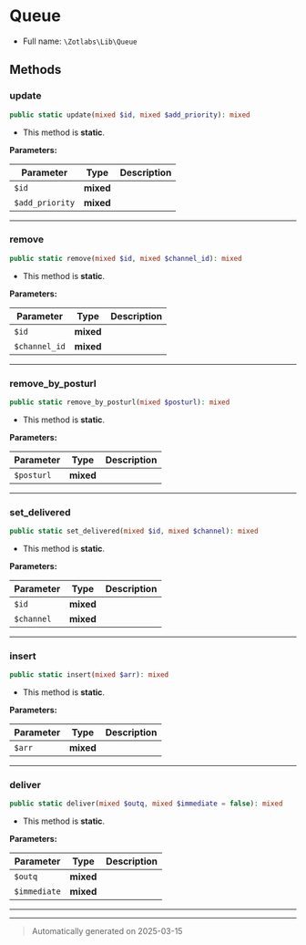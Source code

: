 
# Queue





* Full name: `\Zotlabs\Lib\Queue`




## Methods


### update



```php
public static update(mixed $id, mixed $add_priority): mixed
```



* This method is **static**.




**Parameters:**

| Parameter | Type | Description |
|-----------|------|-------------|
| `$id` | **mixed** |  |
| `$add_priority` | **mixed** |  |





***

### remove



```php
public static remove(mixed $id, mixed $channel_id): mixed
```



* This method is **static**.




**Parameters:**

| Parameter | Type | Description |
|-----------|------|-------------|
| `$id` | **mixed** |  |
| `$channel_id` | **mixed** |  |





***

### remove_by_posturl



```php
public static remove_by_posturl(mixed $posturl): mixed
```



* This method is **static**.




**Parameters:**

| Parameter | Type | Description |
|-----------|------|-------------|
| `$posturl` | **mixed** |  |





***

### set_delivered



```php
public static set_delivered(mixed $id, mixed $channel): mixed
```



* This method is **static**.




**Parameters:**

| Parameter | Type | Description |
|-----------|------|-------------|
| `$id` | **mixed** |  |
| `$channel` | **mixed** |  |





***

### insert



```php
public static insert(mixed $arr): mixed
```



* This method is **static**.




**Parameters:**

| Parameter | Type | Description |
|-----------|------|-------------|
| `$arr` | **mixed** |  |





***

### deliver



```php
public static deliver(mixed $outq, mixed $immediate = false): mixed
```



* This method is **static**.




**Parameters:**

| Parameter | Type | Description |
|-----------|------|-------------|
| `$outq` | **mixed** |  |
| `$immediate` | **mixed** |  |





***


***
> Automatically generated on 2025-03-15
